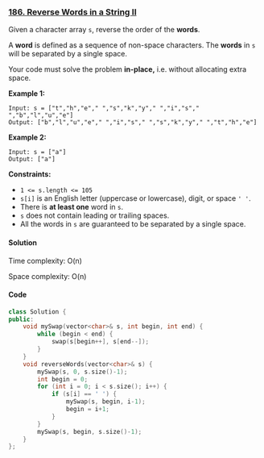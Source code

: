 ### [186. Reverse Words in a String II](https://leetcode.com/problems/reverse-words-in-a-string-ii/)

Given a character array `s`, reverse the order of the **words**.

A **word** is defined as a sequence of non-space characters. The **words** in `s` will be separated by a single space.

Your code must solve the problem **in-place,** i.e. without allocating extra space.

 

**Example 1:**

```
Input: s = ["t","h","e"," ","s","k","y"," ","i","s"," ","b","l","u","e"]
Output: ["b","l","u","e"," ","i","s"," ","s","k","y"," ","t","h","e"]
```

**Example 2:**

```
Input: s = ["a"]
Output: ["a"]
```

 

**Constraints:**

- `1 <= s.length <= 105`
- `s[i]` is an English letter (uppercase or lowercase), digit, or space `' '`.
- There is **at least one** word in `s`.
- `s` does not contain leading or trailing spaces.
- All the words in `s` are guaranteed to be separated by a single space.

#### Solution

Time complexity: O(n)

Space complexity: O(n)

#### Code

```c++
class Solution {
public:
    void mySwap(vector<char>& s, int begin, int end) {
        while (begin < end) {
            swap(s[begin++], s[end--]);
        }
    }
    void reverseWords(vector<char>& s) {
        mySwap(s, 0, s.size()-1);
        int begin = 0;
        for (int i = 0; i < s.size(); i++) {
            if (s[i] == ' ') {
                mySwap(s, begin, i-1);
                begin = i+1;
            }
        }
        mySwap(s, begin, s.size()-1);
    }
};
```





